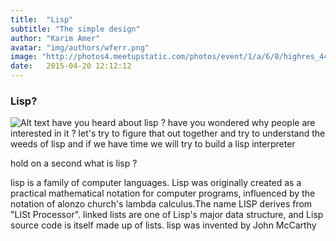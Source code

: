 ```yaml
---
title:  "Lisp"
subtitle: "The simple design"
author: "Karim Amer"
avatar: "img/authors/wferr.png"
image: "http://photos4.meetupstatic.com/photos/event/1/a/6/8/highres_441606760.jpeg"
date:   2015-04-20 12:12:12
---
```


### Lisp?
![Alt text](https://imgs.xkcd.com/comics/lisp.jpg)
have you heard about lisp ? have you wondered why people are interested in it ? let's try to figure that out together and try to understand the weeds of lisp and if we have time we will try to build a lisp interpreter  

hold on a second what is lisp ?

lisp is a family of computer languages.  Lisp was originally created as a practical mathematical notation for computer programs, influenced by the notation of alonzo church's lambda calculus.The name LISP derives from "LISt Processor". linked lists are one of Lisp's major data structure, and Lisp source code is itself made up of lists. lisp was invented by John McCarthy
